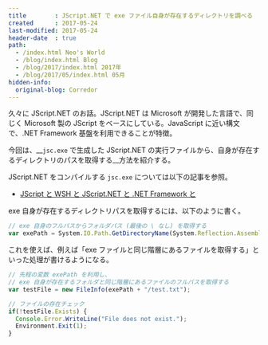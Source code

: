 ```yaml
---
title        : JScript.NET で exe ファイル自身が存在するディレクトリを調べる
created      : 2017-05-24
last-modified: 2017-05-24
header-date  : true
path:
  - /index.html Neo's World
  - /blog/index.html Blog
  - /blog/2017/index.html 2017年
  - /blog/2017/05/index.html 05月
hidden-info:
  original-blog: Corredor
---
```


久々に JScript.NET のお話。JScript.NET は Microsoft が開発した言語で、同じく Microsoft 製の JScript をベースにしている。JavaScript に近い構文で、.NET Framework 基盤を利用できることが特徴。

今回は、__`jsc.exe` で生成した JScript.NET の実行ファイルから、自身が存在するディレクトリのパスを取得する__方法を紹介する。

JScript.NET をコンパイルする `jsc.exe` については以下の記事を参照。

- [JScript と WSH と JScript.NET と .NET Framework と](/blog/2016/09/27-01.html)

exe 自身が存在するディレクトリパスを取得するには、以下のように書く。

```javascript
// exe 自身のフルパスからフォルダパス (最後の \ なし) を取得する
var exePath = System.IO.Path.GetDirectoryName(System.Reflection.Assembly.GetExecutingAssembly().Location);
```

これを使えば、例えば「exe ファイルと同じ階層にあるファイルを取得する」といった処理が書けるようになる。

```javascript
// 先程の変数 exePath を利用し、
// exe 自身が存在するフォルダと同じ階層にあるファイルのフルパスを取得する
var testFile = new FileInfo(exePath + "/test.txt");

// ファイルの存在チェック
if(!testFile.Exists) {
  Console.Error.WriteLine("File does not exist.");
  Environment.Exit(1);
}
```
